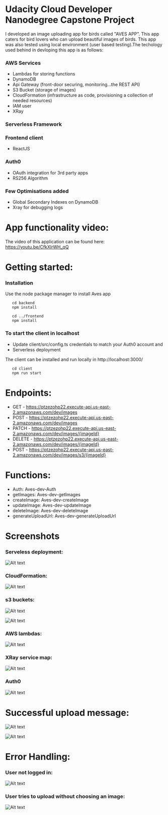 # Udacity Cloud Developer Nanodegree Capstone Project

I developed an image uploading app for birds called "AVES APP". This app caters for bird lovers who can upload beautiful images of birds. This app was also tested using local environment (user based testing).The techology used behind in devloping this app is as follows:

### AWS Services 
   
   - Lambdas for storing functions
   - DynamoDB
   - Api Gateway (front-door securing, monitoring...the REST API)
   - S3 Bucket (storage of images)
   - CloudFormation (infrastructure as code, provisioning a collection of needed resources)
   - IAM user
   - XRay 
   
### Serverless Framework 

### Frontend client
   - ReactJS
   
### Auth0
   - OAuth integration for 3rd party apps
   - RS256 Algorithm

### Few Optimisations added
   - Global Secondary Indexes on DynamoDB
   - Xray for debugging logs 
   
# App functionality video:

The video of this application can be found here: https://youtu.be/CfkXlrWH_qQ

# Getting started:

### Installation
   Use the node package manager to install Aves app
   
       cd backend
       npm install

       cd ../frontend
       npm install
      
### To start the client in localhost

- Update client/src/config.ts credentials to match your Auth0 account and 
- Serverless deployment 

The client can be installed and run locally in http://localhost:3000/

       cd client
       npm run start

# Endpoints:
  - GET - https://ptzezohp22.execute-api.us-east-2.amazonaws.com/dev/images
  - POST - https://ptzezohp22.execute-api.us-east-2.amazonaws.com/dev/images
  - PATCH - https://ptzezohp22.execute-api.us-east-2.amazonaws.com/dev/images/{imageId}
  - DELETE - https://ptzezohp22.execute-api.us-east-2.amazonaws.com/dev/images/{imageId}
  - POST - https://ptzezohp22.execute-api.us-east-2.amazonaws.com/dev/images/s3/{imageId}
  
# Functions:
  - Auth: Aves-dev-Auth
  - getImages: Aves-dev-getImages
  - createImage: Aves-dev-createImage
  - updateImage: Aves-dev-updateImage
  - deleteImage: Aves-dev-deleteImage
  - generateUploadUrl: Aves-dev-generateUploadUrl

# Screenshots

### Serveless deployment:

![Alt text](screenshots/sls%20deployed.png?raw=true "sls deployed")

### CloudFormation:

![Alt text](screenshots/CloudFormation.png?raw=true "CloudFormation")

### s3 buckets:

![Alt text](screenshots/s3buckets.png?raw=true "s3buckets")


![Alt text](screenshots/s3Images.png?raw=true "s3Images")

### AWS lambdas:

![Alt text](screenshots/aws-lamdas.png?raw=true "aws-lamdas")


### XRay service map:

![Alt text](screenshots/XRay.png?raw=true "XRay")


### Auth0

![Alt text](screenshots/Auth0.png?raw=true "Auth0")


# Successful upload message:

![Alt text](screenshots/upload-successful.png?raw=true "upload-successful")

![Alt text](screenshots/image-uploaded.png?raw=true "image-uploaded")


# Error Handling:

### User not logged in:

![Alt text](screenshots/Error-1.png?raw=true "Error-1")


### User tries to upload without choosing an image:

![Alt text](screenshots/Error-2.png?raw=true "Error-2")















